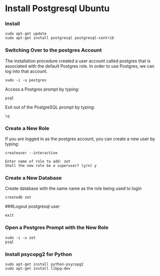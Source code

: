 # Install Postgresql Ubuntu

### Install
```
sudo apt-get update
sudo apt-get install postgresql postgresql-contrib
```

### Switching Over to the postgres Account
The installation procedure created a user account called postgres that is associated with the default Postgres role. 
In order to use Postgres, we can log into that account.

```
sudo -i -u postgres
```
Access a Postgres prompt by typing:

```
psql
```

Exit out of the PostgreSQL prompt by typing:

```
\q
```

### Create a New Role
If you are logged in as the postgres account, you can create a new user by typing:

```
createuser --interactive
```

```
Enter name of role to add: zet
Shall the new role be a superuser? (y/n) y
```
### Create a New Database
Create database with the same name as the role being used to login

```
createdb zet
```

###Logout postgresql user

```
exit
```
### Open a Postgres Prompt with the New Role

```
sudo -i -u zet
psql
```

### Install psycopg2 for Python
```
sudo apt-get install python-psycopg2
sudo apt-get install libpq-dev
```


